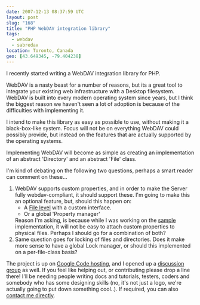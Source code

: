 ```yaml
---
date: 2007-12-13 08:37:59 UTC
layout: post
slug: "168"
title: "PHP WebDAV integration library"
tags:
  - webdav
  - sabredav
location: Toronto, Canada
geo: [43.649345, -79.404238]
---
```


I recently started writing a WebDAV integration library for PHP.

WebDAV is a nasty beast for a number of reasons, but its a great tool to
integrate your existing web infrastructure with a Desktop filesystem. WebDAV
is built into every modern operating system since years, but I think the
biggest reason we haven't seen a lot of adoption is because of the difficulties
with implementing it.

I intend to make this library as easy as possible to use, without making it a
black-box-like system. Focus will not be on everything WebDAV could possibly
provide, but instead on the features that are actually supported by the
operating systems.

Implementing WebDAV will become as simple as creating an implementation of an
abstract 'Directory' and an abstract 'File' class.

I'm kind of debating on the following two questions, perhaps a smart reader can
comment on these...

<ol>
  <li>WebDAV supports custom properties, and in order to make the Server fully webdav-compliant, it should support these. I'm going to make this an optional feature, but, should this happen on:<ul>
     <li>A <a href="https://github.com/fruux/sabre-dav/blob/master/lib/Sabre/DAV/IFile.php">File level</a> with a custom interface.</a></li>
     <li>Or a global 'Property manager'</li>
    </ul>
      Reason I'm asking, is because while I was working on the <a href="https://github.com/fruux/sabre-dav/tree/master/lib/Sabre/DAV/FS">sample</a> implementation, it will not be easy to attach custom properties to physical files. Perhaps I should go for a combination of both?</li>
  <li>Same question goes for locking of files and directories. Does it make more sense to have a global Lock manager, or should this implemented on a per-file-class basis?</li>
</ol>

The project is up on [Google Code hosting][1], and I opened up a
[discussion group][2] as well. If you feel like helping out, or contributing
please drop a line there! I'll be needing people writing docs and tutorials,
testers, coders and somebody who has some designing skills (no, it's not just
a logo, we're actually going to put down something cool..). If required, you
can also [contact me directly][3].

[1]: http://sabre.io/
[2]: http://groups.google.com/group/sabredav-discuss
[3]: /contact
